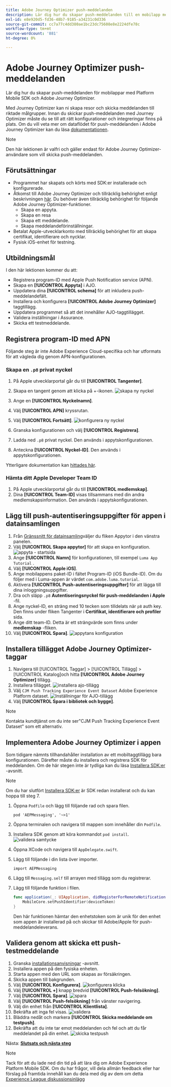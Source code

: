 ```yaml
---
title: Adobe Journey Optimizer push-meddelanden
description: Lär dig hur du skapar push-meddelanden till en mobilapp med Platform Mobile SDK och Adobe Journey Optimizer.
exl-id: e8e920d5-fd36-48b7-9185-a34231c0d336
source-git-commit: cc7a77c4dd380ae1bc23dc75608e8e2224dfe78c
workflow-type: tm+mt
source-wordcount: '881'
ht-degree: 0%

---
```


# Adobe Journey Optimizer push-meddelanden

Lär dig hur du skapar push-meddelanden för mobilappar med Platform Mobile SDK och Adobe Journey Optimizer.

Med Journey Optimizer kan ni skapa resor och skicka meddelanden till riktade målgrupper. Innan du skickar push-meddelanden med Journey Optimizer måste du se till att rätt konfigurationer och integreringar finns på plats. Om du vill veta mer om dataflödet för push-meddelanden i Adobe Journey Optimizer kan du läsa [dokumentationen](https://experienceleague.adobe.com/docs/journey-optimizer/using/configuration/configuration-message/push-config/push-gs.html).

>[!NOTE]
>
>Den här lektionen är valfri och gäller endast för Adobe Journey Optimizer-användare som vill skicka push-meddelanden.


## Förutsättningar

* Programmet har skapats och körts med SDK:er installerade och konfigurerade.
* Åtkomst till Adobe Journey Optimizer och tillräcklig behörighet enligt beskrivningen [här](https://experienceleague.adobe.com/docs/journey-optimizer/using/configuration/configuration-message/push-config/push-configuration.html?lang=en). Du behöver även tillräcklig behörighet för följande Adobe Journey Optimizer-funktioner.
   * Skapa en appyta.
   * Skapa en resa
   * Skapa ett meddelande.
   * Skapa meddelandeförinställningar.
* Betalat Apple-utvecklarkonto med tillräcklig behörighet för att skapa certifikat, identifierare och nycklar.
* Fysisk iOS-enhet för testning.

## Utbildningsmål

I den här lektionen kommer du att:

* Registrera program-ID med Apple Push Notification service (APN).
* Skapa en **[!UICONTROL Appyta]** i AJO.
* Uppdatera dina **[!UICONTROL schema]** för att inkludera push-meddelandefält.
* Installera och konfigurera **[!UICONTROL Adobe Journey Optimizer]** taggtillägg.
* Uppdatera programmet så att det innehåller AJO-taggtillägget.
* Validera inställningar i Assurance.
* Skicka ett testmeddelande.


## Registrera program-ID med APN

Följande steg är inte Adobe Experience Cloud-specifika och har utformats för att vägleda dig genom APN-konfigurationen.

### Skapa en `.p8` privat nyckel

1. På Apple utvecklarportal går du till **[!UICONTROL Tangenter]**.
1. Skapa en tangent genom att klicka på +-ikonen.
   ![skapa ny nyckel](assets/mobile-push-apple-dev-new-key.png)

1. Ange en **[!UICONTROL Nyckelnamn]**.
1. Välj **[!UICONTROL APN]** kryssrutan.
1. Välj **[!UICONTROL Fortsätt]**.
   ![konfigurera ny nyckel](assets/mobile-push-apple-dev-config-key.png)
1. Granska konfigurationen och välj **[!UICONTROL Registrera]**.
1. Ladda ned `.p8` privat nyckel. Den används i appytskonfigurationen.
1. Anteckna **[!UICONTROL Nyckel-ID]**. Den används i appytskonfigurationen.

Ytterligare dokumentation kan [hittades här](https://help.apple.com/developer-account/#/devcdfbb56a3).

### Hämta ditt Apple Developer Team ID

1. På Apple utvecklarportal går du till **[!UICONTROL medlemskap]**.
1. Dina **[!UICONTROL Team-ID]** visas tillsammans med din andra medlemskapsinformation. Den används i appytskonfigurationen.

## Lägg till push-autentiseringsuppgifter för appen i datainsamlingen

1. Från [Gränssnitt för datainsamling](https://experience.adobe.com/data-collection/)väljer du fliken Appytor i den vänstra panelen.
1. Välj **[!UICONTROL Skapa appytor]** för att skapa en konfiguration.
   ![appyta - startsida](assets/mobile-push-app-surface.png)
1. Ange **[!UICONTROL Namn]** för konfigurationen, till exempel `Luma App Tutorial`  .
1. Välj **[!UICONTROL Apple iOS]**.
1. Ange mobilappens paket-ID i fältet Program-ID (iOS Bundle-ID). Om du följer med i Luma-appen är värdet `com.adobe.luma.tutorial`.
1. Aktivera **[!UICONTROL Push-autentiseringsuppgifter]** för att lägga till dina inloggningsuppgifter.
1. Dra och släpp `.p8` **Autentiseringsnyckel för push-meddelanden i Apple** -fil.
1. Ange nyckel-ID, en sträng med 10 tecken som tilldelats när `p8` auth key. Den finns under fliken Tangenter i **Certifikat, identifierare och profiler** sida.
1. Ange ditt team-ID. Detta är ett strängvärde som finns under **medlemskap** -fliken.
1. Välj **[!UICONTROL Spara]**.
   ![appytans konfiguration](assets/mobile-push-app-surface-config.png)

## Installera tillägget Adobe Journey Optimizer-taggar

1. Navigera till [!UICONTROL Taggar] > [!UICONTROL Tillägg] > [!UICONTROL Katalog]och hitta **[!UICONTROL Adobe Journey Optimizer]** tillägg.
1. Installera tillägget.
   ![installera ajo-tillägg](assets/mobile-push-tags-install.png)
1. Välj `CJM Push Tracking Experience Event Dataset` Adobe Experience Platform dataset.
   ![Inställningar för AJO-tillägg](assets/mobile-push-tags-ajo.png)
1. Välj **[!UICONTROL Spara i bibliotek och bygge]**.

>[!NOTE]
>Kontakta kundtjänst om du inte ser&quot;CJM Push Tracking Experience Event Dataset&quot; som ett alternativ.

## Implementera Adobe Journey Optimizer i appen

Som tidigare nämnts tillhandahåller installation av ett mobiltaggtillägg bara konfigurationen. Därefter måste du installera och registrera SDK för meddelanden. Om de här stegen inte är tydliga kan du läsa [Installera SDK:er](install-sdks.md) -avsnitt.

>[!NOTE]
>
>Om du har slutfört [Installera SDK:er](install-sdks.md) är SDK redan installerat och du kan hoppa till steg 7.

1. Öppna `Podfile` och lägg till följande rad och spara filen.

   `pod 'AEPMessaging', '~>1'`
1. Öppna terminalen och navigera till mappen som innehåller din `Podfile`.
1. Installera SDK genom att köra kommandot `pod install`.
   ![validera samtycke](assets/mobile-push-terminal-install.png)
1. Öppna XCode och navigera till `AppDelegate.swift`.
1. Lägg till följande i din lista över importer.

   `import AEPMessaging`
1. Lägg till `Messaging.self` till arrayen med tillägg som du registrerar.
1. Lägg till följande funktion i filen.

   ```swift
   func application(_: UIApplication, didRegisterForRemoteNotificationsWithDeviceToken deviceToken: Data) {
       MobileCore.setPushIdentifier(deviceToken)
   }
   ```

   Den här funktionen hämtar den enhetstoken som är unik för den enhet som appen är installerad på och skickar till Adobe/Apple för push-meddelandeleverans.

## Validera genom att skicka ett push-testmeddelande

1. Granska [installationsanvisningar](assurance.md) -avsnitt.
1. Installera appen på den fysiska enheten.
1. Starta appen med den URL som skapas av försäkringen.
1. Skicka appen till bakgrunden.
1. Välj **[!UICONTROL Konfigurera]**.
   ![konfigurera klicka](assets/mobile-push-validate-config.png)
1. Välj **[!UICONTROL +]** knapp bredvid **[!UICONTROL Push-felsökning]**.
1. Välj **[!UICONTROL Spara]**.
   ![spara](assets/mobile-push-validate-save.png)
1. Välj **[!UICONTROL Push-felsökning]** från vänster navigering.
1. Välj din enhet från **[!UICONTROL Klientlista]**.
1. Bekräfta att inga fel visas.
   ![validera](assets/mobile-push-validate-confirm.png)
1. Bläddra nedåt och markera **[!UICONTROL Skicka meddelande om testpush]**.
1. Bekräfta att du inte tar emot meddelanden och fel och att du får meddelandet på din enhet.
   ![skicka testpush](assets/mobile-push-validate-send-test.png)

Nästa: **[Slutsats och nästa steg](conclusion.md)**

>[!NOTE]
>
>Tack för att du lade ned din tid på att lära dig om Adobe Experience Platform Mobile SDK. Om du har frågor, vill dela allmän feedback eller har förslag på framtida innehåll kan du dela med dig av dem om detta [Experience League diskussionsinlägg](https://experienceleaguecommunities.adobe.com/t5/adobe-experience-platform-launch/tutorial-discussion-implement-adobe-experience-cloud-in-mobile/td-p/443796)